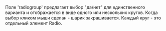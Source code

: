 Поле 'radiogroup' предлагает выбор "да/нет" для единственного варианта и отображается в виде одного или нескольких кругов. Когда выбор кликом мыши сделан - шарик закрашивается. Каждый круг - это отдельный элемент Radio.
